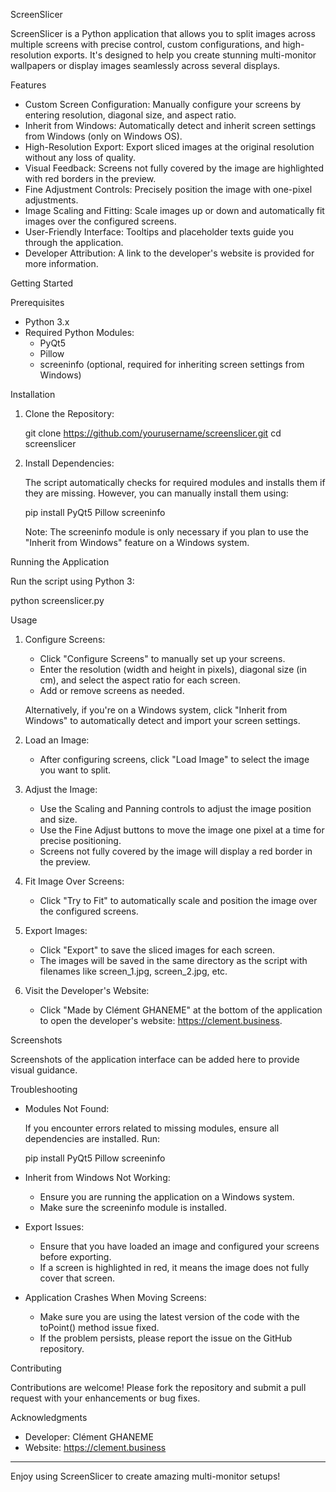 ScreenSlicer

ScreenSlicer is a Python application that allows you to split images across multiple screens with precise control, custom configurations, and high-resolution exports. It's designed to help you create stunning multi-monitor wallpapers or display images seamlessly across several displays.

Features

- Custom Screen Configuration: Manually configure your screens by entering resolution, diagonal size, and aspect ratio.
- Inherit from Windows: Automatically detect and inherit screen settings from Windows (only on Windows OS).
- High-Resolution Export: Export sliced images at the original resolution without any loss of quality.
- Visual Feedback: Screens not fully covered by the image are highlighted with red borders in the preview.
- Fine Adjustment Controls: Precisely position the image with one-pixel adjustments.
- Image Scaling and Fitting: Scale images up or down and automatically fit images over the configured screens.
- User-Friendly Interface: Tooltips and placeholder texts guide you through the application.
- Developer Attribution: A link to the developer's website is provided for more information.

Getting Started

Prerequisites

- Python 3.x
- Required Python Modules:
  - PyQt5
  - Pillow
  - screeninfo (optional, required for inheriting screen settings from Windows)

Installation

1. Clone the Repository:

   git clone https://github.com/yourusername/screenslicer.git
   cd screenslicer

2. Install Dependencies:

   The script automatically checks for required modules and installs them if they are missing. However, you can manually install them using:

   pip install PyQt5 Pillow screeninfo

   Note: The screeninfo module is only necessary if you plan to use the "Inherit from Windows" feature on a Windows system.

Running the Application

Run the script using Python 3:

python screenslicer.py

Usage

1. Configure Screens:

   - Click "Configure Screens" to manually set up your screens.
   - Enter the resolution (width and height in pixels), diagonal size (in cm), and select the aspect ratio for each screen.
   - Add or remove screens as needed.

   Alternatively, if you're on a Windows system, click "Inherit from Windows" to automatically detect and import your screen settings.

2. Load an Image:

   - After configuring screens, click "Load Image" to select the image you want to split.

3. Adjust the Image:

   - Use the Scaling and Panning controls to adjust the image position and size.
   - Use the Fine Adjust buttons to move the image one pixel at a time for precise positioning.
   - Screens not fully covered by the image will display a red border in the preview.

4. Fit Image Over Screens:

   - Click "Try to Fit" to automatically scale and position the image over the configured screens.

5. Export Images:

   - Click "Export" to save the sliced images for each screen.
   - The images will be saved in the same directory as the script with filenames like screen_1.jpg, screen_2.jpg, etc.

6. Visit the Developer's Website:

   - Click "Made by Clément GHANEME" at the bottom of the application to open the developer's website: https://clement.business.

Screenshots

Screenshots of the application interface can be added here to provide visual guidance.

Troubleshooting

- Modules Not Found:

  If you encounter errors related to missing modules, ensure all dependencies are installed. Run:

  pip install PyQt5 Pillow screeninfo

- Inherit from Windows Not Working:

  - Ensure you are running the application on a Windows system.
  - Make sure the screeninfo module is installed.

- Export Issues:

  - Ensure that you have loaded an image and configured your screens before exporting.
  - If a screen is highlighted in red, it means the image does not fully cover that screen.

- Application Crashes When Moving Screens:

  - Make sure you are using the latest version of the code with the toPoint() method issue fixed.
  - If the problem persists, please report the issue on the GitHub repository.

Contributing

Contributions are welcome! Please fork the repository and submit a pull request with your enhancements or bug fixes.

Acknowledgments

- Developer: Clément GHANEME
- Website: https://clement.business

---

Enjoy using ScreenSlicer to create amazing multi-monitor setups!
